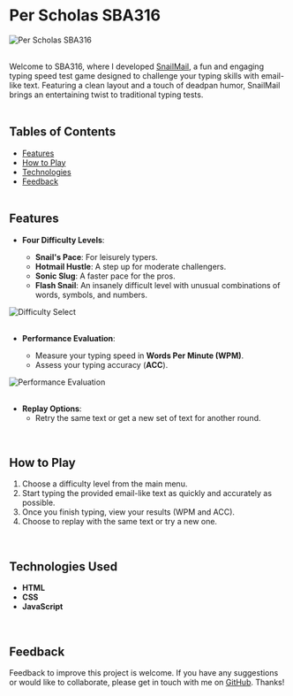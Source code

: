# Per Scholas SBA316

![Per Scholas SBA316](https://res.cloudinary.com/dnc7potxo/image/upload/v1733866576/ReadMe-Images/Per%20Scholas/SBA316/Main.png)
<br><br>

Welcome to SBA316, where I developed [SnailMail](https://perscholas-sba316.netlify.app/), a fun and engaging typing speed test game designed to challenge your typing skills with email-like text. Featuring a clean layout and a touch of deadpan humor, SnailMail brings an entertaining twist to traditional typing tests.
<br><br>

## Tables of Contents

- [Features](#features)
- [How to Play](#howtoplay)
- [Technologies](#technologies)
- [Feedback](#feedback)
  <br><br>

## Features <a name='features'></a>

- **Four Difficulty Levels**:

  - **Snail's Pace**: For leisurely typers.
  - **Hotmail Hustle**: A step up for moderate challengers.
  - **Sonic Slug**: A faster pace for the pros.
  - **Flash Snail**: An insanely difficult level with unusual combinations of words, symbols, and numbers.

![Difficulty Select](https://res.cloudinary.com/dnc7potxo/image/upload/v1733866565/ReadMe-Images/Per%20Scholas/SBA316/DiffSelect.gif)
<br><br>

- **Performance Evaluation**:

  - Measure your typing speed in **Words Per Minute (WPM)**.
  - Assess your typing accuracy (**ACC**).

![Performance Evaluation](https://res.cloudinary.com/dnc7potxo/image/upload/v1733866565/ReadMe-Images/Per%20Scholas/SBA316/Getresult.gif)
<br><br>

- **Replay Options**:
  - Retry the same text or get a new set of text for another round.

<br>

## How to Play <a name='howtoplay'></a>

1. Choose a difficulty level from the main menu.
2. Start typing the provided email-like text as quickly and accurately as possible.
3. Once you finish typing, view your results (WPM and ACC).
4. Choose to replay with the same text or try a new one.

<br>

## Technologies Used <a name='technologies'></a>

- **HTML**
- **CSS**
- **JavaScript**

<br>

## Feedback <a name='feedback'></a>

Feedback to improve this project is welcome. If you have any suggestions or would like to collaborate, please get in touch with me on [GitHub](https://github.com/SutheeDev). Thanks!
